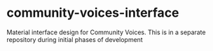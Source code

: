 # community-voices-interface
Material interface design for Community Voices. This is in a separate repository during initial phases of development
